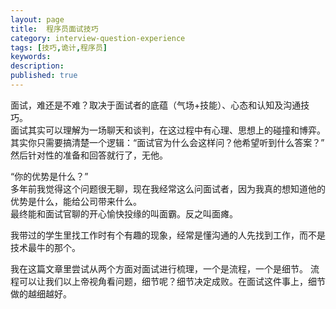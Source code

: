 ```yaml
---
layout: page
title:  程序员面试技巧
category: interview-question-experience
tags: [技巧,诡计,程序员]
keywords:
description:
published: true
---
```


面试，难还是不难？取决于面试者的底蕴（气场+技能）、心态和认知及沟通技巧。  
面试其实可以理解为一场聊天和谈判，在这过程中有心理、思想上的碰撞和博弈。  
其实你只需要搞清楚一个逻辑：“面试官为什么会这样问？他希望听到什么答案？”  
然后针对性的准备和回答就行了，无他。

“你的优势是什么？”  
多年前我觉得这个问题很无聊，现在我经常这么问面试者，因为我真的想知道他的优势是什么，能给公司带来什么。  
最终能和面试官聊的开心愉快投缘的叫面霸。反之叫面瘫。

我带过的学生里找工作时有个有趣的现象，经常是懂沟通的人先找到工作，而不是技术最牛的那个。  

我在这篇文章里尝试从两个方面对面试进行梳理，一个是流程，一个是细节。 流程可以让我们以上帝视角看问题，细节呢？细节决定成败。在面试这件事上，细节做的越细越好。